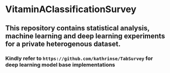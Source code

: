 # VitaminAClassificationSurvey

## This repository contains statistical analysis, machine learning and deep learning experiments for a private heterogenous dataset. 

### Kindly refer to `https://github.com/kathrinse/TabSurvey` for deep learning model base implementations
